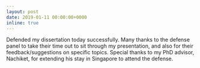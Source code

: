 ```yaml
---
layout: post
date: 2019-01-11 00:00:00+0000
inline: true
---
```


Defended my dissertation today successfully. Many thanks to the defense panel
to take their time out to sit through my presentation, and also for their
feedback/suggestions on specific topics. Special thanks to my PhD advisor,
Nachiket, for extending his stay in Singapore to attend the defense.
